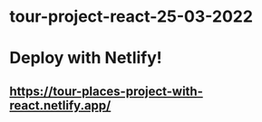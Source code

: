 # tour-project-react-25-03-2022

# Deploy with Netlify!
## https://tour-places-project-with-react.netlify.app/

